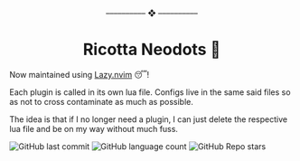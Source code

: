 <p style="text-align:center;">–––––––––– ❖ ––––––––––</p>

# <center>Ricotta Neodots 🍚</center>

Now maintained using [Lazy.nvim](https://github.com/folke/lazy.nvim) 😴!

Each plugin is called in its own lua file. Configs live in the same said files so as not to cross contaminate as much as possible.

The idea is that if I no longer need a plugin, I can just delete the respective lua file and be on my way without much fuss.

![GitHub last commit](https://img.shields.io/github/last-commit/riccardoshrives/neodots?logo=git&style=for-the-badge)
![GitHub language count](https://img.shields.io/github/languages/count/riccardoshrives/neodots?style=for-the-badge)
![GitHub Repo stars](https://img.shields.io/github/stars/riccardoshrives/neodots?logo=github&style=for-the-badge)
